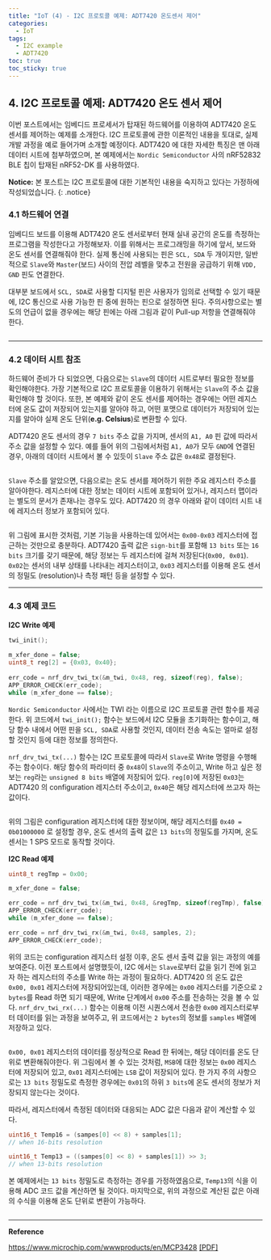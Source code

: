 ```yaml
---
title: "IoT (4) - I2C 프로토콜 예제: ADT7420 온도센서 제어"
categories:
  - IoT
tags:
  - I2C example
  - ADT7420
toc: true
toc_sticky: true
---
```


## 4. I2C 프로토콜 예제: ADT7420 온도 센서 제어

이번 포스트에서는 임베디드 프로세서가 탑재된 하드웨어를 이용하여 ADT7420 온도 센서를 제어하는 예제를 소개한다. I2C 프로토콜에 관한 이론적인 내용을 토대로, 실제 개발 과정을 예로 들어가며 소개할 예정이다. ADT7420 에 대한 자세한 특징은 맨 아래 데이터 시트에 첨부하였으며, 본 예제에서는 `Nordic Semiconductor` 사의 nRF52832 BLE 칩이 탑재된 nRF52-DK 를 사용하였다.

**Notice:** 본 포스트는 I2C 프로토콜에 대한 기본적인 내용을 숙지하고 있다는 가정하에 작성되었습니다.
{: .notice}

### 4.1 하드웨어 연결

임베디드 보드를 이용해 ADT7420 온도 센서로부터 현재 실내 공간의 온도를 측정하는 프로그램을 작성한다고 가정해보자. 이를 위해서는 프로그래밍을 하기에 앞서, 보드와 온도 센서를 연결해줘야 한다. 실제 통신에 사용되는 핀은 `SCL, SDA` 두 개이지만, 일반적으로 `Slave`와 `Master`(보드) 사이의 전압 레벨을 맞추고 전원을 공급하기 위해 `VDD, GND` 핀도 연결한다.

대부분 보드에서 `SCL, SDA`로 사용할 디지털 핀은 사용자가 임의로 선택할 수 있기 때문에, I2C 통신으로 사용 가능한 핀 중에 원하는 핀으로 설정하면 된다. 주의사항으로는 별도의 언급이 없을 경우에는 해당 핀에는 아래 그림과 같이 Pull-up 저항을 연결해줘야 한다.

<figure style="width: 100%">
  <img src="{{ site.url }}{{ site.baseurl }}/assets/images/i2c-ex-fig-1.png" alt="">
</figure>

---

### 4.2 데이터 시트 참조

하드웨어 준비가 다 되었으면, 다음으로는 `Slave`의 데이터 시트로부터 필요한 정보를 확인해야한다. 가장 기본적으로 I2C 프로토콜을 이용하기 위해서는 `Slave`의 주소 값을 확인해야 할 것이다. 또한, 본 예제와 같이 온도 센서를 제어하는 경우에는 어떤 레지스터에 온도 값이 저장되어 있는지를 알아야 하고, 어떤 포맷으로 데이터가 저장되어 있는지를 알아야 실제 온도 단위(**e.g. Celsius**)로 변환할 수 있다.

ADT7420 온도 센서의 경우 `7 bits` 주소 값을 가지며, 센서의 `A1, A0` 핀 값에 따라서 주소 값을 설정할 수 있다. 예를 들어 위의 그림에서처럼 `A1, A0`가 모두 `GND`에 연결된 경우, 아래의 데이터 시트에서 볼 수 있듯이 `Slave` 주소 값은 `0x48`로 결정된다.

<figure style="width: 100%">
  <img src="{{ site.url }}{{ site.baseurl }}/assets/images/i2c-ex-fig-2.png" alt="">
</figure>

`Slave` 주소를 알았으면, 다음으로는 온도 센서를 제어하기 위한 주요 레지스터 주소를 알아야한다. 레지스터에 대한 정보는 데이터 시트에 포함되어 있거나, 레지스터 맵이라는 별도의 문서가 존재나는 경우도 있다. ADT7420 의 경우 아래와 같이 데이터 시트 내에 레지스터 정보가 포함되어 있다.

<figure style="width: 100%">
  <img src="{{ site.url }}{{ site.baseurl }}/assets/images/i2c-ex-fig-3.png" alt="">
</figure>

위 그림에 표시한 것처럼, 기본 기능을 사용하는데 있어서는 `0x00-0x03` 레지스터에 접근하는 것만으로 충분하다. ADT7420 출력 값은 `sign-bit`를 포함해 `13 bits` 또는 `16 bits` 크기를 갖기 때문에, 해당 정보는 두 레지스터에 걸쳐 저장된다(`0x00, 0x01`). `0x02`는 센서의 내부 상태를 나타내는 레지스터이고, `0x03` 레지스터를 이용해 온도 센서의 정밀도 (resolution)나 측정 패턴 등을 설정할 수 있다.

---

### 4.3 예제 코드

**I2C Write 예제**

``` c
twi_init();

m_xfer_done = false;
uint8_t reg[2] = {0x03, 0x40};
    
err_code = nrf_drv_twi_tx(&m_twi, 0x48, reg, sizeof(reg), false);
APP_ERROR_CHECK(err_code);
while (m_xfer_done == false);
```

`Nordic Semiconductor` 사에서는 TWI 라는 이름으로 I2C 프로토콜 관련 함수를 제공한다. 위 코드에서 `twi_init();` 함수는 보드에서 I2C 모듈을 초기화하는 함수이고, 해당 함수 내에서 어떤 핀을 `SCL, SDA`로 사용할 것인지, 데이터 전송 속도는 얼마로 설정할 것인지 등에 대한 정보를 정의한다.

`nrf_drv_twi_tx(...)` 함수는 I2C 프로토콜에 따라서 `Slave`로 Write 명령을 수행해주는 함수이다. 해당 함수의 파라미터 중 `0x48`이 `Slave`의 주소이고, Write 하고 싶은 정보는 `reg`라는 `unsigned 8 bits` 배열에 저장되어 있다. `reg[0]`에 저장된 `0x03`는 ADT7420 의 configuration 레지스터 주소이고, `0x40`은 해당 레지스터에 쓰고자 하는 값이다.

<figure style="width: 100%">
  <img src="{{ site.url }}{{ site.baseurl }}/assets/images/i2c-ex-fig-4.png" alt="">
</figure>

위의 그림은 configuration 레지스터에 대한 정보이며, 해당 레지스터를 `0x40 = 0b01000000` 로 설정할 경우, 온도 센서의 출력 값은 `13 bits`의 정밀도를 가지며, 온도 센서는 1 SPS 모드로 동작할 것이다.

**I2C Read 예제**

``` c
uint8_t regTmp = 0x00;

m_xfer_done = false;

err_code = nrf_drv_twi_tx(&m_twi, 0x48, &regTmp, sizeof(regTmp), false);
APP_ERROR_CHECK(err_code);
while (m_xfer_done == false);

err_code = nrf_drv_twi_rx(&m_twi, 0x48, samples, 2);
APP_ERROR_CHECK(err_code);
```

위의 코드는 configuration 레지스터 설정 이후, 온도 센서 출력 값을 읽는 과정의 예를 보여준다. 이전 포스트에서 설명했듯이, I2C 에서는 `Slave`로부터 값을 읽기 전에 읽고자 하는 레지스터의 주소를 Write 하는 과정이 필요하다. ADT7420 의 온도 값은 `0x00, 0x01` 레지스터에 저장되어있는데, 이러한 경우에는 `0x00` 레지스터를 기준으로 `2 bytes`를 Read 하면 되기 때문에, Write 단계에서 `0x00` 주소를 전송하는 것을 볼 수 있다. `nrf_drv_twi_rx(...)` 함수는 이용해 이전 시퀀스에서 전송한 `0x00` 레지스터로부터 데이터를 읽는 과정을 보여주고, 위 코드에서는 `2 bytes`의 정보를 `samples` 배열에 저장하고 있다.

<figure style="width: 100%">
  <img src="{{ site.url }}{{ site.baseurl }}/assets/images/i2c-ex-fig-5.png" alt="">
</figure>

`0x00, 0x01` 레지스터의 데이터를 정상적으로 Read 한 뒤에는, 해당 데이터를 온도 단위로 변환해줘야한다. 위 그림에서 볼 수 있는 것처럼, `MSB`에 대한 정보는 `0x00` 레지스터에 저장되어 있고, `0x01` 레지스터에는 `LSB` 값이 저장되어 있다. 한 가지 주의 사항으로는 `13 bits` 정밀도로 측정한 경우에는 `0x01`의 하위 `3 bits`에 온도 센서의 정보가 저장되지 않는다는 것이다.

따라서, 레지스터에서 측정된 데이터와 대응되는 ADC 값은 다음과 같이 계산할 수 있다.

``` c
uint16_t Temp16 = (sampes[0] << 8) + samples[1];
// when 16-bits resolution

uint16_t Temp13 = ((sampes[0] << 8) + samples[1]) >> 3;
// when 13-bits resolution
```

본 예제에서는 `13 bits` 정밀도로 측정하는 경우를 가정하였음으로, `Temp13`의 식을 이용해 ADC 코드 값을 계산하면 될 것이다. 마지막으로, 위의 과정으로 계산된 값은 아래의 수식을 이용해 온도 단위로 변환이 가능하다.

<figure style="width: 100%">
  <img src="{{ site.url }}{{ site.baseurl }}/assets/images/i2c-ex-fig-6.png" alt="">
</figure>

---

**Reference**

https://www.microchip.com/wwwproducts/en/MCP3428 [[PDF]](/assets/papers/ADT7420.pdf)
